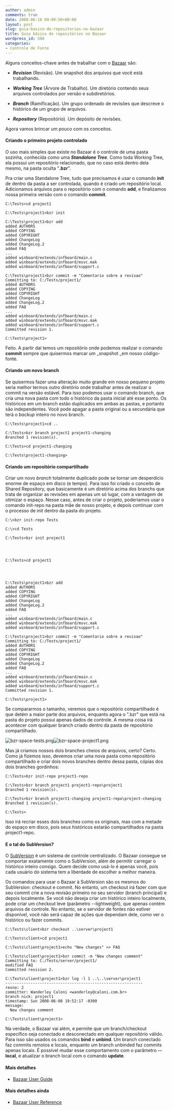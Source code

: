 ```yaml
---
author: admin
comments: true
date: 2008-06-10 09:09:50+00:00
layout: post
slug: guia-basico-de-repositorios-no-bazaar
title: Guia básico de repositórios no Bazaar
wordpress_id: 588
categories:
- Controle de Fonte
---
```


Alguns conceitos-chave antes de trabalhar com o [Bazaar](http://bazaar-vcs.org/) são:



	
  * _**Revision**_ (Revisão). Um snapshot dos arquivos que você está trabalhando.

	
  * _**Working Tree**_ (Árvore de Trabalho). Um diretório contendo seus arquivos controlados por versão e subdiretórios.

	
  * _**Branch**_ (Ramificação). Um grupo ordenado de revisões que descreve o histórico de um grupo de arquivos.

	
  * _**Repository**_ (Repositório). Um depósito de revisões.


Agora vamos brincar um pouco com os conceitos.




#### Criando o primeiro projeto controlado


O uso mais simples que existe no Bazaar é o controle de uma pasta sozinha, conhecida como uma _**Standalone Tree**_. Como toda Working Tree, ela possui um repositório relacionado, que no caso está dentro dela mesmo, na pasta oculta "**.bzr**".

Pra criar uma Standalone Tree, tudo que precisamos é usar o comando **init** de dentro da pasta a ser controlada, quando é criado um repositório local. Adicionamos arquivos para o repositório com o comando **add**, e finalizamos nossa primeira versão com o comando **commit**.

    
    C:\Tests>cd project1
    
    C:\Tests\project1>bzr init
    
    C:\Tests\project1>bzr add
    added AUTHORS
    added COPYING
    added COPYRIGHT
    added ChangeLog
    added ChangeLog.2
    added FAQ
    ...
    added winboard/extends/infboard/main.c
    added winboard/extends/infboard/msvc.mak
    added winboard/extends/infboard/support.c
    
    C:\Tests\project1>bzr commit -m "Comentario sobre a revisao"
    Committing to: C:/Tests/project1/
    added AUTHORS
    added COPYING
    added COPYRIGHT
    added ChangeLog
    added ChangeLog.2
    added FAQ
    ...
    added winboard/extends/infboard/main.c
    added winboard/extends/infboard/msvc.mak
    added winboard/extends/infboard/support.c
    Committed revision 1.
    
    C:\Tests\project1>


Feito. A partir daí temos um repositório onde podemos realizar o comando **commit** sempre que quisermos marcar um _snapshot _em nosso código-fonte.


#### Criando um novo branch


Se quisermos fazer uma alteração muito grande em nosso pequeno projeto seria melhor termos outro diretório onde trabalhar antes de realizar o commit na versão estável. Para isso podemos usar o comando branch, que cria uma nova pasta com todo o histórico da pasta inicial até esse ponto. Os históricos em um branch estão duplicados em ambas as pastas, e portanto são independentes. Você pode apagar a pasta original ou a secundária que terá o _backup_ inteiro no novo branch.

    
    C:\Tests\project1>cd ..
    
    C:\Tests>bzr branch project1 project1-changing
    Branched 1 revision(s).
    
    C:\Tests>cd project1-changing
    
    C:\Tests\project1-changing>




#### Criando um repositório compartilhado


Criar um novo _branch_ totalmente duplicado pode se tornar um desperdício enorme de espaço em disco (e tempo). Para isso foi criado o conceito de Shared Repository, que basicamente é um diretório acima dos branchs que trata de organizar as revisões em apenas um só lugar, com a vantagem de otimizar o espaço. Nesse caso, antes de criar o projeto, poderíamos usar o comando init-repo na pasta mãe de nosso projeto, e depois continuar com o processo de init dentro da pasta do projeto.

    
    C:\>bzr init-repo Tests
    
    C:\>cd Tests
    
    C:\Tests>bzr init project1



    
    C:\Tests>cd project1



    
    C:\Tests\project1>bzr add
    added AUTHORS
    added COPYING
    added COPYRIGHT
    added ChangeLog
    added ChangeLog.2
    added FAQ
    ...
    added winboard/extends/infboard/main.c
    added winboard/extends/infboard/msvc.mak
    added winboard/extends/infboard/support.c
    
    C:\Tests\project1>bzr commit -m "Comentario sobre a revisao"
    Committing to: C:/Tests/project1/
    added AUTHORS
    added COPYING
    added COPYRIGHT
    added ChangeLog
    added ChangeLog.2
    added FAQ
    ...
    added winboard/extends/infboard/main.c
    added winboard/extends/infboard/msvc.mak
    added winboard/extends/infboard/support.c
    Committed revision 1.
    
    C:\Tests\project1>


Se compararmos o tamanho, veremos que o repositório compartilhado é que detém a maior parte dos arquivos, enquanto agora o ".bzr" que está na pasta do projeto possui apenas dados de controle. A mesma coisa irá acontecer com qualquer branch criado dentro da pasta de repositório compartilhado.

![bzr-space-tests.png](../public/uploads/bzr-space-tests.png)![bzr-space-project1.png](../public/uploads/bzr-space-project1.png)

Mas já criamos nossos dois branches cheios de arquivos, certo? Certo. Como já fizemos isso, devemos criar uma nova pasta como repositório compartilhado e criar dois novos branches dentro dessa pasta, cópias dos dois branches gordinhos:

    
    C:\Tests>bzr init-repo project1-repo
    
    C:\Tests>bzr branch project1 project1-repo\project1
    Branched 1 revision(s).
    
    C:\Tests>bzr branch project1-changing project1-repo\project-changing
    Branched 1 revision(s).
    
    C:\Tests>


Isso irá recriar esses dois branches como os originais, mas com a metade do espaço em disco, pois seus históricos estarão compartilhados na pasta project1-repo.


#### E o tal do SubVersion?


O [SubVersion](http://subversion.tigris.org/) é um sistema de controle centralizado. O Bazaar consegue se comportar exatamente como o SubVersion, além de permitir carregar o histórico inteiro consigo. Quem decide como usá-lo é apenas você, pois cada usuário do sistema tem a liberdade de escolher a melhor maneira.

Os comandos para usar o Bazaar à SubVersion são os mesmos do SubVersion: checkout e commit. No entanto, um checkout irá fazer com que seu commit crie a nova revisão primeiro no seu servidor (branch principal) e depois localmente. Se você não deseja criar um histórico inteiro localmente, pode criar um checkout leve (parâmetro --lightweight), que apenas contém arquivos de controle. No entanto, se o servidor de fontes não estiver disponível, você não será capaz de ações que dependam dele, como ver o histórico ou fazer commits.

    
    C:\Tests\client>bzr checkout ..\server\project1
    
    C:\Tests\client>cd project1
    
    C:\Tests\client\project1>echo "New changes" >> FAQ
    
    C:\Tests\client\project1>bzr commit -m "New changes comment"
    Committing to: C:/Tests/server/project1/
    modified FAQ
    Committed revision 2.
    
    C:\Tests\client\project1>bzr log -l 1 ..\..\server\project1
    ------------------------------------------------------------
    revno: 2
    committer: Wanderley Caloni <wanderley@caloni.com.br>
    branch nick: project1
    timestamp: Sun 2008-06-08 19:52:17 -0300
    message:
      New changes comment
    
    C:\Tests\client\project1>


Na verdade, o Bazaar vai além, e permite que um branch/checkout específico seja conectado e desconectado em qualquer repositório válido. Para isso são usados os comandos **bind** e **unbind**. Um branch conectado faz commits remotos e locais, enquanto um branch unbinded faz commits apenas locais. É possível mudar esse comportamento com o parâmetro **--local**, e atualizar o branch local com o comando **update**.


#### Mais detalhes





	
  * [Bazaar User Guide](http://doc.bazaar-vcs.org/bzr.dev/en/user-guide/)




#### Mais detalhes ainda





	
  * [Bazaar User Reference](http://doc.bazaar-vcs.org/bzr.dev/en/user-reference/bzr_man.html)


